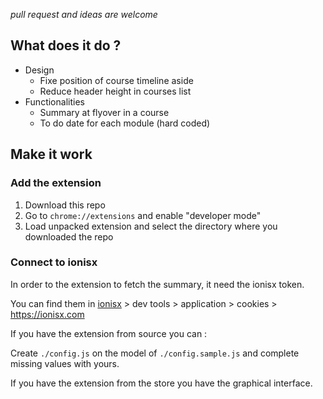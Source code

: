 *pull request and ideas are welcome*

## What does it do ?
* Design
    * Fixe position of course timeline aside
    * Reduce header height in courses list
* Functionalities
  * Summary at flyover in a course
  * To do date for each module (hard coded)

## Make it work

### Add the extension
1. Download this repo
2. Go to `chrome://extensions` and enable "developer mode"
3. Load unpacked extension and select the directory where you downloaded the repo

### Connect to ionisx
In order to the extension to fetch the summary, it need the ionisx token.

You can find them in  [ionisx](https://ionisx.com) > dev tools > application > cookies > https://ionisx.com

If you have the extension from source you can :

Create `./config.js` on the model of `./config.sample.js` and complete missing values with yours. 

If you have the extension from the store you have the graphical interface.